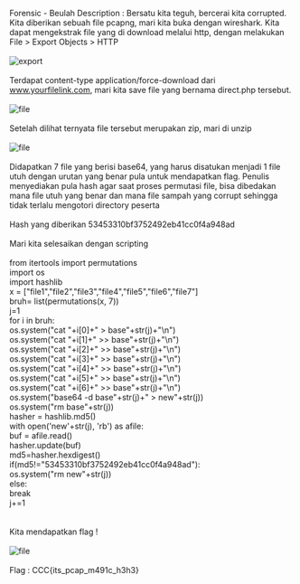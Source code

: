 Forensic - Beulah
Description : Bersatu kita teguh, bercerai kita corrupted.
Kita diberikan sebuah file pcapng, mari kita buka dengan wireshark.
Kita dapat mengekstrak file yang di download melalui http, dengan melakukan File > Export Objects > HTTP
<br><br>
![export](ss/beulah/101.jpg)
<br><br>
Terdapat content-type application/force-download dari www.yourfilelink.com, mari kita save file yang bernama direct.php tersebut.
<br><br>
![file](ss/beulah/102.jpg)
<br><br>
Setelah dilihat ternyata file tersebut merupakan zip, mari di unzip
<br><br>
![file](ss/beulah/103.jpg)
<br><br>
Didapatkan 7 file yang berisi base64, yang harus disatukan menjadi 1 file utuh dengan urutan yang benar pula untuk mendapatkan flag.
Penulis menyediakan pula hash agar saat proses permutasi file, bisa dibedakan mana file utuh yang benar dan mana file sampah yang corrupt sehingga tidak terlalu mengotori directory peserta
<br><br>
Hash yang diberikan 53453310bf3752492eb41cc0f4a948ad
<br><br>
Mari kita selesaikan dengan scripting
<br><br>
from itertools import permutations<br>
import os<br>
import hashlib<br>
x = ["file1","file2","file3","file4","file5","file6","file7"]<br>
bruh= list(permutations(x, 7))<br>
j=1<br>
for i in bruh:<br>
	os.system("cat "+i[0]+" > base"+str(j)+"\n")<br>
	os.system("cat "+i[1]+" >> base"+str(j)+"\n")<br>
	os.system("cat "+i[2]+" >> base"+str(j)+"\n")<br>
	os.system("cat "+i[3]+" >> base"+str(j)+"\n")<br>
	os.system("cat "+i[4]+" >> base"+str(j)+"\n")<br>
	os.system("cat "+i[5]+" >> base"+str(j)+"\n")<br>
	os.system("cat "+i[6]+" >> base"+str(j)+"\n")<br>
	os.system("base64 -d base"+str(j)+" > new"+str(j))<br>
	os.system("rm base"+str(j))<br>
	hasher = hashlib.md5()<br>
	with open('new'+str(j), 'rb') as afile:<br>
	    buf = afile.read()<br>
	    hasher.update(buf)<br>
	md5=hasher.hexdigest()<br>
	if(md5!="53453310bf3752492eb41cc0f4a948ad"):<br>
		os.system("rm new"+str(j))<br>
	else:<br>
		break<br>
	j+=1<br>
<br><br>
Kita mendapatkan flag !
<br><br>
![file](ss/beulah/104.jpg)
<br><br>
Flag : CCC{its_pcap_m491c_h3h3}
